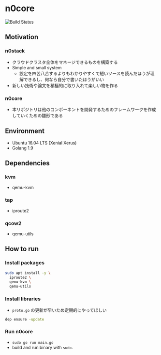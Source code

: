 # n0core

[![Build Status](https://travis-ci.org/n0stack/n0core.svg?branch=develop)](https://travis-ci.org/n0stack/n0core)

## Motivation

### n0stack

- クラウドクラスタ全体をマネージできるものを構築する
- Simple and small system
  - 設定を四苦八苦するよりもわかりやすくて短いソースを読んだほうが理解できるし、何なら自分で書いたほうがいい
- 新しい技術や論文を積極的に取り入れて楽しい物を作る

### n0core

- 本リポジトリは他のコンポーネントを開発するためのフレームワークを作成していくための雛形である

## Environment

- Ubuntu 16.04 LTS (Xenial Xerus)
- Golang 1.9

## Dependencies

### kvm

- qemu-kvm

### tap

- iproute2

### qcow2

- qemu-utils

## How to run

### Install packages

```sh
sudo apt install -y \
  iproute2 \
  qemu-kvm \
  qemu-utils
```

### Install libraries

- `proto.go` の更新が早いため定期的にやってほしい

```sh
dep ensure -update
```

### Run n0core

- `sudo go run main.go`
- build and run binary with `sudo`.
